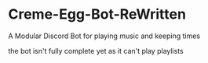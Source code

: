 # Creme-Egg-Bot-ReWritten
A Modular Discord Bot for playing music and keeping times


the bot isn't fully complete yet as it can't play playlists

